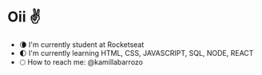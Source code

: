 # Oii ✌


- 🌘 I'm currently student at Rocketseat
- 🌓 I'm currently learning HTML, CSS, JAVASCRIPT, SQL, NODE, REACT
- 🌕 How to reach me: @kamillabarrozo
